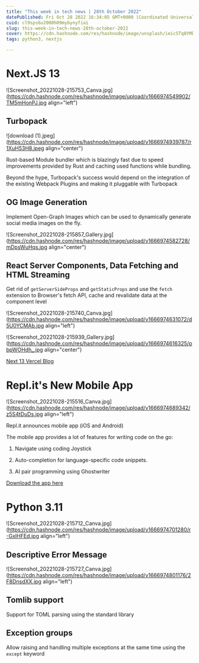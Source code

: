 ```yaml
---
title: "This week in tech news | 28th October 2022"
datePublished: Fri Oct 28 2022 16:34:05 GMT+0000 (Coordinated Universal Time)
cuid: cl9sps6u2000h09mybynyfiai
slug: this-week-in-tech-news-28th-october-2022
cover: https://cdn.hashnode.com/res/hashnode/image/unsplash/ieic5Tq8YMk/upload/v1666935096700/LH_3XKWo-.jpeg
tags: python3, nextjs

---
```


# Next.JS 13



![Screenshot_20221028-215753_Canva.jpg](https://cdn.hashnode.com/res/hashnode/image/upload/v1666974549902/TM5mHonPJ.jpg align="left")

## Turbopack

![download (1).jpeg](https://cdn.hashnode.com/res/hashnode/image/upload/v1666974939787/r1XuH53H8.jpeg align="center")

Rust-based Module bundler which is blazingly fast due to speed improvements provided by Rust and caching used functions while bundling.

Beyond the hype, Turbopack's success would depend on the integration of the existing Webpack Plugins and making it pluggable with Turbopack




## OG Image Generation

Implement Open-Graph Images which can be used to dynamically generate social media images on the fly.


![Screenshot_20221028-215857_Gallery.jpg](https://cdn.hashnode.com/res/hashnode/image/upload/v1666974582728/mDpsWuHqs.jpg align="center")

## React Server Components, Data Fetching and HTML Streaming


Get rid of `getServerSideProps` and `getStaticProps`  and use the `fetch` extension to Browser's fetch API, cache and revalidate data at the component level


![Screenshot_20221028-215740_Canva.jpg](https://cdn.hashnode.com/res/hashnode/image/upload/v1666974631072/d5U0YCMAb.jpg align="left")

![Screenshot_20221028-215939_Gallery.jpg](https://cdn.hashnode.com/res/hashnode/image/upload/v1666974616325/pbpWOHdh_.jpg align="center")

[Next 13 Vercel Blog](https://nextjs.org/blog/next-13)


# Repl.it's New Mobile App

![Screenshot_20221028-215516_Canva.jpg](https://cdn.hashnode.com/res/hashnode/image/upload/v1666974689342/z5S4tDuDs.jpg align="left")

Repl.it announces mobile app (iOS and Android)

The mobile app provides a lot of features for writing code on the go:

1. Navigate using coding Joystick

2. Auto-completion for language-specific code snippets.

3. AI pair programming using Ghostwriter


[Download the app here](https://blog.replit.com/mobile-app)


# Python 3.11


![Screenshot_20221028-215712_Canva.jpg](https://cdn.hashnode.com/res/hashnode/image/upload/v1666974701280/r-GxIHFEd.jpg align="left")


## Descriptive Error Message


![Screenshot_20221028-215727_Canva.jpg](https://cdn.hashnode.com/res/hashnode/image/upload/v1666974801176/2F8DnsdXX.jpg align="left")



## Tomlib support

Support for TOML parsing using the standard library


## Exception groups

Allow raising and handling multiple exceptions at the same time using the `except` keyword


